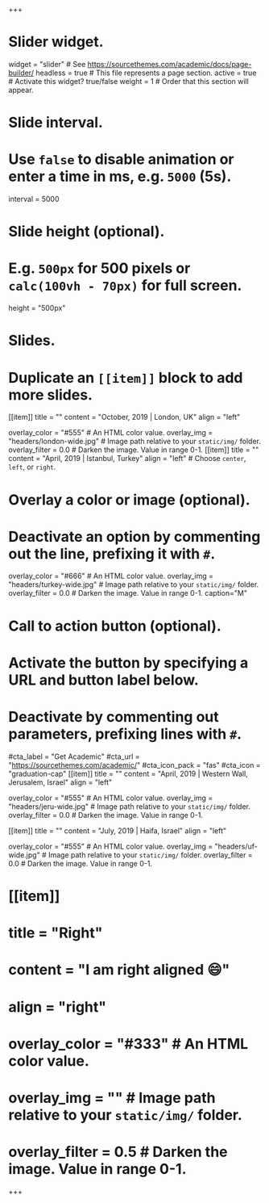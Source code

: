 +++
# Slider widget.
widget = "slider"  # See https://sourcethemes.com/academic/docs/page-builder/
headless = true  # This file represents a page section.
active = true  # Activate this widget? true/false
weight = 1  # Order that this section will appear.

# Slide interval.
# Use `false` to disable animation or enter a time in ms, e.g. `5000` (5s).
interval = 5000

# Slide height (optional).
# E.g. `500px` for 500 pixels or `calc(100vh - 70px)` for full screen.
height = "500px"

# Slides.
# Duplicate an `[[item]]` block to add more slides.
[[item]]
  title = ""
  content = "October, 2019 | London, UK"
  align = "left"

  overlay_color = "#555"  # An HTML color value.
  overlay_img = "headers/london-wide.jpg"  # Image path relative to your `static/img/` folder.
  overlay_filter = 0.0  # Darken the image. Value in range 0-1.
[[item]]
  title = ""
  content = "April, 2019 | Istanbul, Turkey"
  align = "left"  # Choose `center`, `left`, or `right`.

  # Overlay a color or image (optional).
  #   Deactivate an option by commenting out the line, prefixing it with `#`.
  overlay_color = "#666"  # An HTML color value.
  overlay_img = "headers/turkey-wide.jpg"  # Image path relative to your `static/img/` folder.
  overlay_filter = 0.0  # Darken the image. Value in range 0-1.
  caption="M"


  # Call to action button (optional).
  #   Activate the button by specifying a URL and button label below.
  #   Deactivate by commenting out parameters, prefixing lines with `#`.
  #cta_label = "Get Academic"
  #cta_url = "https://sourcethemes.com/academic/"
  #cta_icon_pack = "fas"
  #cta_icon = "graduation-cap"
[[item]]
  title = ""
  content = "April, 2019 | Western Wall, Jerusalem, Israel"
  align = "left"

  overlay_color = "#555"  # An HTML color value.
  overlay_img = "headers/jeru-wide.jpg"  # Image path relative to your `static/img/` folder.
  overlay_filter = 0.0  # Darken the image. Value in range 0-1.
  
[[item]]
  title = ""
  content = "July, 2019 | Haifa, Israel"
  align = "left"

  overlay_color = "#555"  # An HTML color value.
  overlay_img = "headers/uf-wide.jpg"  # Image path relative to your `static/img/` folder.
  overlay_filter = 0.0  # Darken the image. Value in range 0-1.

# [[item]]
#   title = "Right"
#   content = "I am right aligned :smile:"
#   align = "right"

#   overlay_color = "#333"  # An HTML color value.
#   overlay_img = ""  # Image path relative to your `static/img/` folder.
#   overlay_filter = 0.5  # Darken the image. Value in range 0-1.
+++
